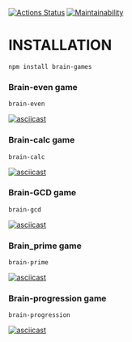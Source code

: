 [![Actions Status](https://github.com/Tatoxer/frontend-project-44/workflows/hexlet-check/badge.svg)](https://github.com/Tatoxer/frontend-project-44/actions)
[![Maintainability](https://api.codeclimate.com/v1/badges/fd1f5364dbc1c83f07a7/maintainability)](https://codeclimate.com/github/Tatoxer/frontend-project-44/maintainability)

# INSTALLATION
    npm install brain-games

### Brain-even game
    brain-even
[![asciicast](https://asciinema.org/a/Nr5AL3sNlkZ47Ra3N31Fb68sa.svg)](https://asciinema.org/a/Nr5AL3sNlkZ47Ra3N31Fb68sa)

### Brain-calc game
    brain-calc
[![asciicast](https://asciinema.org/a/0F88WlUTL78zzBToaOGUKL7gn.svg)](https://asciinema.org/a/0F88WlUTL78zzBToaOGUKL7gn)

### Brain-GCD game
    brain-gcd
[![asciicast](https://asciinema.org/a/1QVCUrgDxjVvPVjVqgskAWer5.svg)](https://asciinema.org/a/1QVCUrgDxjVvPVjVqgskAWer5)

### Brain_prime game
    brain-prime
[![asciicast](https://asciinema.org/a/F1CVy0rGOURynIJrjFhRIaqyX.svg)](https://asciinema.org/a/F1CVy0rGOURynIJrjFhRIaqyX)

### Brain-progression game
    brain-progression
[![asciicast](https://asciinema.org/a/3vFE5W6zXtu1VAH7rC1pMyrHN.svg)](https://asciinema.org/a/3vFE5W6zXtu1VAH7rC1pMyrHN)
